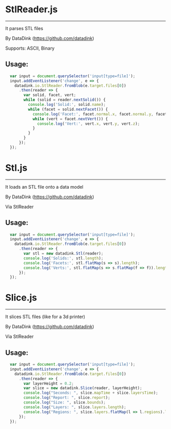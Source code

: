 # StlReader.js
-------------
It parses STL files

By DataDink (https://github.com/datadink)

Supports: ASCII, Binary

## Usage:

```javascript
  var input = document.querySelector('input[type=file]');
  input.addEventListener('change', e => {
    datadink.io.StlReader.fromBlob(e.target.files[0])
      .then(reader => {
        var solid, facet, vert;
        while (solid = reader.nextSolid()) {
          console.log('Solid:', solid.name);
          while (facet = solid.nextFacet()) {
            console.log('Facet:', facet.normal.x, facet.normal.y, facet.normal.z);
            while (vert = facet.nextVert()) {
              console.log('Vert:', vert.x, vert.y, vert.z);
            }
          }
        }
      });
  });  
```

# Stl.js
-------------
It loads an STL file onto a data model

By DataDink (https://github.com/datadink)

Via StlReader

## Usage:

```javascript
  var input = document.querySelector('input[type=file]');
  input.addEventListener('change', e => {
    datadink.io.StlReader.fromBlob(e.target.files[0])
      .then(reader => {
        var stl = new datadink.Stl(reader);
        console.log('Solids:', stl.length);
        console.log('Facets:', stl.flatMap(s => s).length);
        console.log('Verts:', stl.flatMap(s => s.flatMap(f => f)).length);
      });
  });
```

# Slice.js
-------------
It slices STL files (like for a 3d printer)

By DataDink (https://github.com/datadink)

Via StlReader

## Usage:

```javascript
  var input = document.querySelector('input[type=file]');
  input.addEventListener('change', e => {
    datadink.io.StlReader.fromBlob(e.target.files[0])
      .then(reader => {
        var layerHeight = 0.2;
        var slice = new datadink.Slice(reader, layerHeight);
        console.log("Seconds: ", slice.mapTime + slice.layersTime);
        console.log("Report: ", slice.report);
        console.log("Size: ", slice.bounds);
        console.log("Layers: ", slice.layers.length);
        console.log("Regions: ", slice.layers.flatMap(l => l.regions).length);
      });
  });
```
